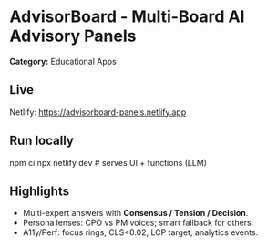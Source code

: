﻿# AdvisorBoard - Multi-Board AI Advisory Panels
**Category:** Educational Apps
## Live
Netlify: https://advisorboard-panels.netlify.app
## Run locally
npm ci
npx netlify dev   # serves UI + functions (LLM)
## Highlights
- Multi-expert answers with **Consensus / Tension / Decision**.
- Persona lenses: CPO vs PM voices; smart fallback for others.
- A11y/Perf: focus rings, CLS<0.02, LCP target; analytics events.
